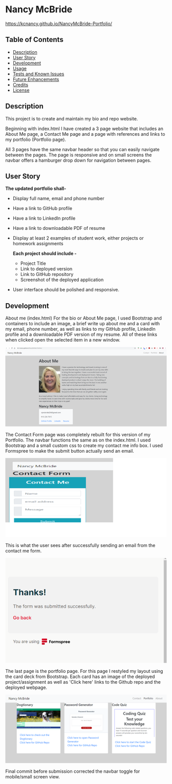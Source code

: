 # Nancy McBride 

https://kcnancy.github.io/NancyMcBride-Portfolio/

## Table of Contents
* [Description](#description)
* [User Story](#userstory)
* [Development](#development)
* [Usage](#usage)
* [Tests and Known Issues](#tests-and-known-issues)
* [Future Enhancements](#future-enhancements)
* [Credits](#credits)
* [License](#license)

## Description
This project is to create and maintain my bio and repo website. 

Beginning with index.html I have created a 3 page website that includes an About Me page,
a Contact Me page and a page with references and links to my portfolio (Portfolio page).

All 3 pages have the same navbar header so that you can easily navigate between the pages. The page is responsive and on small screens the navbar offers a hamburger drop down for navigation between pages. 

## User Story
**The updated portfolio shall-**
* Display full name, email and phone number
* Have a link to GitHub profile
* Have a link to LinkedIn profile
* Have a link to downloadable PDF of resume
* Display at least 2 examples of student work, either projects or homework assignments

    **Each project should include -**
    * Project Title
    * Link to deployed version
    * Link to GitHub repository
    * Screenshot of the deployed application
* User interface should be polished and responsive.

## Development
About me (index.html)
For the bio or About Me page, I used Bootstrap and containers to include an image, a brief write up about me and a card with my email, phone number, as well as links to my GitHub profile, LinkedIn profile and a downloadable PDF version of my resume. All of these links when clicked open the selected item in a new window. 

![aboutme.png](Assets/images/aboutme.png)


The Contact Form page was completely rebuilt for this version of my Portfolio. 
The navbar functions the same as on the index.html. I used Bootstrap and a small custom css to create my contact me info box. I used Formspree to make the submit button actually send an email.
 
![Contact Me](Assets/images/contactme.png)

This is what the user sees after successfully sending an email from the contact me form.

![Thanks!](Assets/images/thanks.png)

The last page is the portfolio page. For this page I restyled my layout using the card deck from Bootstrap.
Each card has an image of the deployed project/assignment as well as 'Click here' links to the Github repo and the deployed webpage.


![Nancy McBride Portfolio](Assets/images/portfolio.png)


Final commit before submission corrected the navbar toggle for mobile/small screen view.
